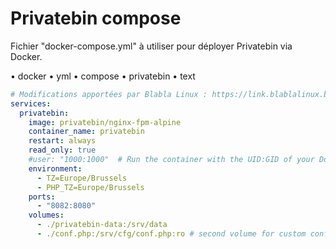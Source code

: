 # Privatebin compose

Fichier "docker-compose.yml" à utiliser pour déployer Privatebin via Docker.

• docker
• yml
• compose
• privatebin
• text

```yaml
# Modifications apportées par Blabla Linux : https://link.blablalinux.be
services:
  privatebin:
    image: privatebin/nginx-fpm-alpine
    container_name: privatebin
    restart: always
    read_only: true
    #user: "1000:1000"  # Run the container with the UID:GID of your Docker user
    environment:
      - TZ=Europe/Brussels
      - PHP_TZ=Europe/Brussels
    ports:
      - "8082:8080"
    volumes:
      - ./privatebin-data:/srv/data
      - ./conf.php:/srv/cfg/conf.php:ro # second volume for custom configuration file

```
